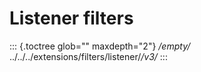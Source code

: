 Listener filters
================

::: {.toctree glob="" maxdepth="2"}
*/empty/* ../../../extensions/filters/listener/*/v3/*
:::
